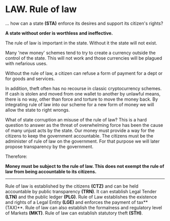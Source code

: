 # LAW. Rule of law

... how can a state **(STA)** enforce its desires and support its citizen's rights?

**A state without order is worthless and ineffective.**

The rule of law is important in the state.  Without it the state will not exist.

Many 'new money' schemes tend to try to create a currency outside the control of the state.  This will not work and those currencies will be plagued with nefarious uses.

Without the rule of law, a citizen can refuse a form of payment for a dept or for goods and services.

In addition, theft often has no recourse in classic cryptocurrency schemes. If cash is stolen and moved from one wallet to another by unlawful means, there is no way, other than force and torture to move the money back.  By integrating rule of law into our scheme for a new form of money we will allow the state to right wrongs.

What of state corruption an misuse of the rule of law?  This is a hard question to answer as the threat of overwhelming force has been the cause of many unjust acts by the state.  Our money must provide a way for the citizens to keep the government accountable.  The citizens must be the administer of rule of law on the government.  For that purpose we will later propose transparency by the government.


Therefore:

**Money must be subject to the rule of law.  This does not exempt the rule of law from  being accountable to its citizens.**

----------

Rule of law is established by the citizens **(CTZ)** and can be held accountable by public transparency **(TRN)**.  It can establish Legal Tender **(LTN)** and the public ledger **(PLG)**. Rule of Law establishes the existence and rights of a Legal Entity **(LGE)** and enforces the payment of tax**(TAX)**.  Rule of law can also establish the formalness and regulatory level of Markets **(MKT)**. Rule of law can establish statutory theft **(STH)**.





